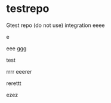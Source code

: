 # testrepo
Gtest repo (do not use)
integration
eeee






e

eee
ggg

test

rrrr
eeerer

rerettt


ezez
